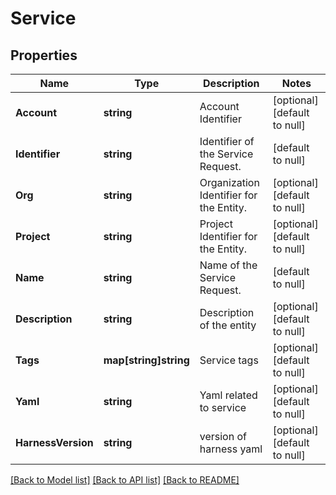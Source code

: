 # Service

## Properties
Name | Type | Description | Notes
------------ | ------------- | ------------- | -------------
**Account** | **string** | Account Identifier | [optional] [default to null]
**Identifier** | **string** | Identifier of the Service Request. | [default to null]
**Org** | **string** | Organization Identifier for the Entity. | [optional] [default to null]
**Project** | **string** | Project Identifier for the Entity. | [optional] [default to null]
**Name** | **string** | Name of the Service Request. | [default to null]
**Description** | **string** | Description of the entity | [optional] [default to null]
**Tags** | **map[string]string** | Service tags | [optional] [default to null]
**Yaml** | **string** | Yaml related to service | [optional] [default to null]
**HarnessVersion** | **string** | version of harness yaml | [optional] [default to null]

[[Back to Model list]](../README.md#documentation-for-models) [[Back to API list]](../README.md#documentation-for-api-endpoints) [[Back to README]](../README.md)

